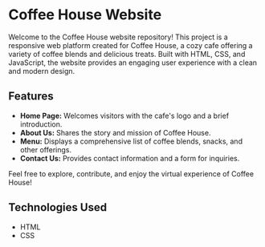 # Coffee House Website

Welcome to the Coffee House website repository! This project is a responsive web platform created for Coffee House, a cozy cafe offering a variety of coffee blends and delicious treats. Built with HTML, CSS, and JavaScript, the website provides an engaging user experience with a clean and modern design.

## Features

- **Home Page:** Welcomes visitors with the cafe's logo and a brief introduction.
- **About Us:** Shares the story and mission of Coffee House.
- **Menu:** Displays a comprehensive list of coffee blends, snacks, and other offerings.
- **Contact Us:** Provides contact information and a form for inquiries.

Feel free to explore, contribute, and enjoy the virtual experience of Coffee House!

## Technologies Used

- HTML
- CSS



